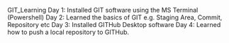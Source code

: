 GIT_Learning
Day 1: Installed GIT software using the MS Terminal (Powershell)
Day 2: Learned the basics of GIT e.g. Staging Area, Commit, Repository etc
Day 3: Installed GITHub Desktop software
Day 4: Learned how to push a local repository to GITHub.
